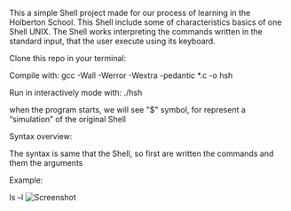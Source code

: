 This a simple Shell project made for our process of learning in the Holberton School. This Shell include some of characteristics basics of one Shell UNIX. The Shell works interpreting the commands written in the standard input, that the user execute using its keyboard.


Clone this repo in your terminal:

Compile with: gcc -Wall -Werror -Wextra -pedantic *.c -o hsh

Run in interactively mode with: ./hsh

when the program starts, we will see "$" symbol, for represent a “simulation” of the original Shell

Syntax overview:

The syntax is same that the Shell, so first are written the commands and them the arguments

Example:

ls –l
![Screenshot](Capture.png)

